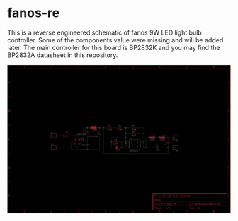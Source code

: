 # fanos-re

This is a reverse engineered schematic of fanos 9W LED light bulb controller. Some of the components value were missing and will be added later. The main controller for this board is BP2832K and you may find the BP2832A datasheet in this repository.

![Fanos 9W LED Bulb Controller](fanos.png)

